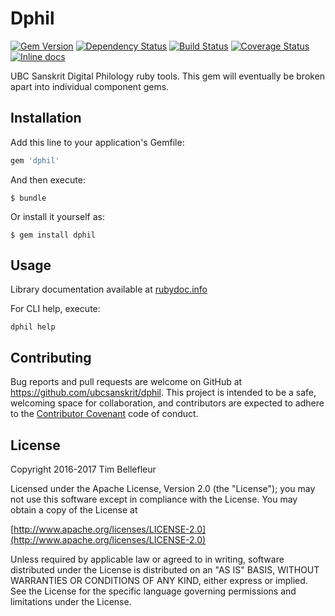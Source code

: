 # Dphil

[![Gem Version](https://badge.fury.io/rb/dphil.svg)](https://badge.fury.io/rb/dphil)
[![Dependency Status](https://gemnasium.com/badges/github.com/ubcsanskrit/dphil.svg)](https://gemnasium.com/github.com/ubcsanskrit/dphil)
[![Build Status](https://travis-ci.org/ubcsanskrit/dphil.svg?branch=master)](https://travis-ci.org/ubcsanskrit/dphil)
[![Coverage Status](https://coveralls.io/repos/github/ubcsanskrit/dphil/badge.svg?branch=master)](https://coveralls.io/github/ubcsanskrit/dphil?branch=master)
[![Inline docs](http://inch-ci.org/github/ubcsanskrit/dphil.svg?branch=master)](http://inch-ci.org/github/ubcsanskrit/dphil)

UBC Sanskrit Digital Philology ruby tools. This gem will eventually be broken apart into individual component gems.

## Installation

Add this line to your application's Gemfile:

```ruby
gem 'dphil'
```

And then execute:

    $ bundle

Or install it yourself as:

    $ gem install dphil

## Usage

Library documentation available at [rubydoc.info](http://www.rubydoc.info/github/ubcsanskrit/dphil/master)

For CLI help, execute:

    dphil help

## Contributing

Bug reports and pull requests are welcome on GitHub at https://github.com/ubcsanskrit/dphil. This project is intended to be a safe, welcoming space for collaboration, and contributors are expected to adhere to the [Contributor Covenant](http://contributor-covenant.org) code of conduct.


## License

Copyright 2016-2017 Tim Bellefleur

Licensed under the Apache License, Version 2.0 (the "License");
you may not use this software except in compliance with the License.
You may obtain a copy of the License at

[http://www.apache.org/licenses/LICENSE-2.0](http://www.apache.org/licenses/LICENSE-2.0)

Unless required by applicable law or agreed to in writing, software
distributed under the License is distributed on an "AS IS" BASIS,
WITHOUT WARRANTIES OR CONDITIONS OF ANY KIND, either express or implied.
See the License for the specific language governing permissions and
limitations under the License.
